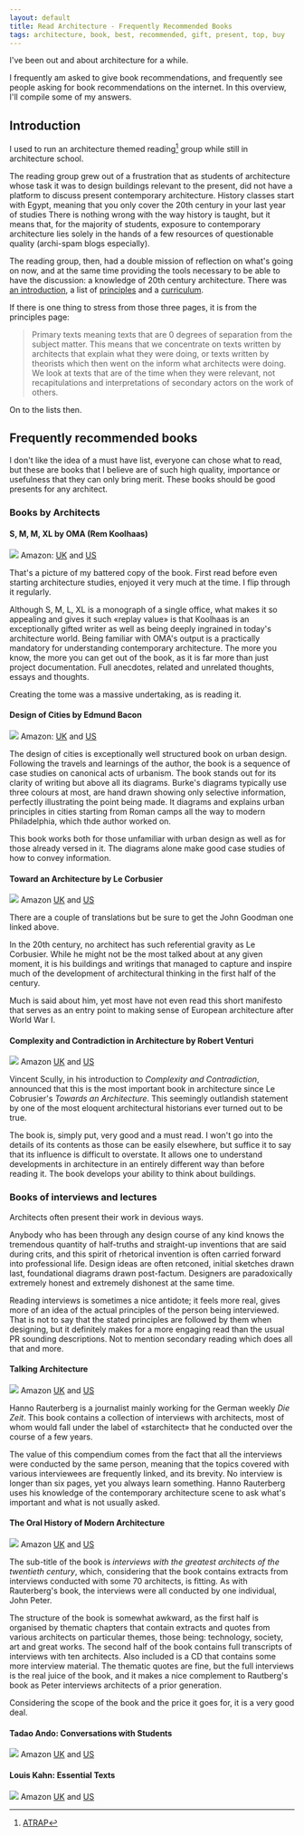 ```yaml
---
layout: default
title: Read Architecture - Frequently Recommended Books
tags: architecture, book, best, recommended, gift, present, top, buy
---
```



I've been out and about architecture for a while.

I frequently am asked to give book recommendations, and frequently see people
asking for book recommendations on the internet. In this overview, I'll compile
some of my answers.


## Introduction

I used to run an architecture themed reading[^atrap] group while still in
architecture school.

The reading group grew out of a frustration that as students of architecture
whose task it was to design buildings relevant to the present, did not have a
platform to discuss present contemporary architecture. History classes start
with Egypt, meaning that you only cover the 20th century in your last year of
studies There is nothing wrong with the way history is taught, but it means
that, for the majority of students, exposure to contemporary architecture lies
solely in the hands of a few resources of questionable quality (archi-spam
blogs especially).

The reading group, then, had a double mission of reflection on what's going on
now, and at the same time providing the tools necessary to be able to have the
discussion: a knowledge of 20th century architecture. There was [an
introduction](http://atrap.org/about.html), a list of
[principles](http://atrap.org/principles.html) and a
[curriculum](http://atrap.org/curriculum.html).

If there is one thing to stress from those three pages, it is from the
principles page:

> Primary texts meaning texts that are 0 degrees of separation from the subject
> matter. This means that we concentrate on texts written by architects that
> explain what they were doing, or texts written by theorists which then went
> on the inform what architects were doing. We look at texts that are of the
> time when they were relevant, not recapitulations and interpretations of
> secondary actors on the work of others.

On to the lists then.

## Frequently recommended books

I don't like the idea of a must have list, everyone can chose what to read, but
these are books that I believe are of such high quality, importance or
usefulness that they can only bring merit. These books should be good presents
for any architect.

### Books by Architects

#### S, M, M, XL by OMA (Rem Koolhaas)
![](img/smlxl.jpg)
Amazon: [UK](http://www.amazon.co.uk/gp/product/1885254865/ref=as_li_tl?ie=UTF8&camp=1634&creative=19450&creativeASIN=1885254865&linkCode=as2&tag=zmlka-21&linkId=OJRQYJHV2U3T3EGY) 
and [US](http://www.amazon.com/gp/product/1885254865/ref=as_li_tl?ie=UTF8&camp=1789&creative=390957&creativeASIN=1885254865&linkCode=as2&tag=wwwzmlkacom-20&linkId=2E4U57GWC6ZAIGH7)


That's a picture of my battered copy of the book. First read before even starting
architecture studies, enjoyed it very much at the time. I flip through it
regularly.

Although S, M, L, XL is a monograph of a single office, what makes it so
appealing and gives it such «replay value» is that Koolhaas is an
exceptionally gifted writer as well as being deeply ingrained in today's
architecture world. Being familiar with OMA's output is a practically mandatory
for understanding contemporary architecture. The more you know,
the more you can get out of the book, as it is far more than just project
documentation.  Full anecdotes, related and unrelated thoughts, essays and
thoughts. 

Creating the tome was a massive undertaking, as is reading it.

#### Design of Cities by Edmund Bacon
![](img/design.of.cities.jpg)
Amazon: [UK](http://www.amazon.co.uk/gp/product/0140042369/ref=as_li_tl?ie=UTF8&camp=1634&creative=19450&creativeASIN=0140042369&linkCode=as2&tag=zmlka-21&linkId=HMB4I5ZOP4CBYUMY) 
and [US](http://www.amazon.com/gp/product/0140042369/ref=as_li_tl?ie=UTF8&camp=1789&creative=390957&creativeASIN=0140042369&linkCode=as2&tag=wwwzmlkacom-20&linkId=LVOMIQ6GEECNYPWU)

The design of cities is exceptionally well structured book on urban design.
Following the travels and learnings of the author, the book is a sequence of
case studies on canonical acts of urbanism. The book stands out for its clarity
of writing but above all its diagrams. Burke's diagrams typically use three
colours at most,  are hand drawn showing only selective information,  perfectly
illustrating the point being made. It diagrams and explains urban principles in
cities starting from Roman camps all the way to modern Philadelphia, which thde
author worked on.

This book works both for those unfamiliar with urban design as well as for
those already versed in it. The diagrams alone make good case studies of how to
convey information.

#### Toward an Architecture by Le Corbusier
![](img/towards.an.achitecture.jpg)
Amazon [UK](http://www.amazon.co.uk/gp/product/0711228094/ref=as_li_tl?ie=UTF8&camp=1634&creative=19450&creativeASIN=0711228094&linkCode=as2&tag=zmlka-21&linkId=C3SU6Q5PJVWUZ5VX) 
and [US](http://www.amazon.com/gp/product/0892368225/ref=as_li_tl?ie=UTF8&camp=1789&creative=390957&creativeASIN=0892368225&linkCode=as2&tag=wwwzmlkacom-20&linkId=J5DQ3IRDEN6J5IM3)

There are a couple of translations but be sure to get the John Goodman one
linked above.

In the 20th century, no architect has such referential gravity as Le Corbusier.
While he might not be the most talked about at any given moment, it is his
buildings and writings that managed to capture and inspire much of the
development of architectural thinking in the first half of the century.

Much is said about him, yet most have not even read this short manifesto that
serves as an entry point to making sense of European architecture after World
War I.

#### Complexity and Contradiction in Architecture by Robert Venturi
![](img/complexity.and.contradiction.jpg)
Amazon [UK](http://www.amazon.co.uk/gp/product/0870702823/ref=as_li_tl?ie=UTF8&camp=1634&creative=19450&creativeASIN=0870702823&linkCode=as2&tag=zmlka-21)
and [US](http://www.amazon.com/gp/product/0870702823/ref=as_li_tl?ie=UTF8&camp=1789&creative=390957&creativeASIN=0870702823&linkCode=as2&tag=wwwzmlkacom-20)

Vincent Scully, in his  introduction to _Complexity and Contradiction_,
announced that this is the most important book in architecture since Le
Cobrusier's _Towards an Architecture_. This seemingly outlandish statement by
one of the most eloquent architectural historians ever turned out to be true. 

The book is, simply put, very good and a must read. I won't go into the details
of its contents as those can be easily elsewhere, but suffice it to say that
its influence is difficult to overstate. It allows one to understand
developments in architecture in an entirely different way than before reading
it. The book develops your ability to think about buildings.

### Books of interviews and lectures

Architects often present their work in devious ways.

Anybody who has been through any design course of any kind knows the tremendous
quantity of half-truths and straight-up inventions that are said during crits,
and this spirit of rhetorical invention is often carried forward into
professional life. Design ideas are often retconed, initial sketches drawn
last, foundational diagrams drawn post-factum. Designers are paradoxically
extremely honest and extremely dishonest at the same time.

Reading interviews is sometimes a nice antidote; it feels more real, gives more
of an idea of the actual principles of the person being interviewed. That is
not to say that the stated principles are followed by them when designing, but
it definitely makes for a more engaging read than the usual PR sounding
descriptions. Not to mention secondary reading which does all that and more.

#### Talking Architecture
![](img/talking.architecture.jpg)
Amazon [UK](http://www.amazon.co.uk/gp/product/3791346849/ref=as_li_tl?ie=UTF8&camp=1634&creative=19450&creativeASIN=3791346849&linkCode=as2&tag=zmlka-21)
and [US](http://www.amazon.com/gp/product/3791340131/ref=as_li_tl?ie=UTF8&camp=1789&creative=390957&creativeASIN=3791340131&linkCode=as2&tag=wwwzmlkacom-20)

Hanno Rauterberg is a journalist mainly working for the German weekly _Die
Zeit_. This book contains a collection of interviews with architects, most of
whom would fall under the label of «starchitect» that he conducted over
the course of a few years.

The value of this compendium comes from the fact that all the interviews were
conducted by the same person, meaning that the topics covered with various
interviewees are frequently linked, and its brevity. No interview is longer
than six pages, yet you always learn something. Hanno Rauterberg uses his
knowledge of the contemporary architecture scene to ask what's important and
what is not usually asked.

#### The Oral History of Modern Architecture
![](img/oral.history.architecture.jpg)
Amazon [UK](http://www.amazon.co.uk/gp/product/0810936690/ref=as_li_tl?ie=UTF8&camp=1634&creative=19450&creativeASIN=0810936690&linkCode=as2&tag=zmlka-21)
and [US](http://www.amazon.com/gp/product/0810936690/ref=as_li_tl?ie=UTF8&camp=1789&creative=390957&creativeASIN=0810936690&linkCode=as2&tag=wwwzmlkacom-20)

The sub-title of the book is _interviews with the greatest architects of the
twentieth century_, which, considering that the book contains extracts from
interviews conducted with some 70 architects, is fitting. As with Rauterberg's
book, the interviews were all conducted by one individual, John Peter.

The structure of the book is somewhat awkward, as the first half is organised
by thematic chapters that contain extracts and quotes from various architects
on particular themes, those being: technology, society, art and great works.
The second half of the book contains full transcripts of interviews with ten
architects. Also included is a CD that contains some more interview material.
The thematic quotes are fine, but the full interviews is the real juice of the
book, and it makes a nice complement to Rautberg's book as Peter interviews
architects of a prior generation.

Considering the scope of the book and the price it goes for, it is a very good
deal.

#### Tadao Ando: Conversations with Students
![](img/ando.conversations.jpg)
Amazon [UK](http://www.amazon.co.uk/gp/product/1616890703/ref=as_li_tl?ie=UTF8&camp=1634&creative=19450&creativeASIN=1616890703&linkCode=as2&tag=zmlka-21)
and [US](http://www.amazon.com/gp/product/1616890703/ref=as_li_tl?ie=UTF8&camp=1789&creative=390957&creativeASIN=1616890703&linkCode=as2&tag=wwwzmlkacom-20)

#### Louis Kahn: Essential Texts
![](img/kahn.essential.texts.jpg)
Amazon [UK](http://www.amazon.co.uk/gp/product/0393731138/ref=as_li_tl?ie=UTF8&camp=1634&creative=19450&creativeASIN=0393731138&linkCode=as2&tag=zmlka-21)
and [US](http://www.amazon.com/gp/product/0393731138/ref=as_li_tl?ie=UTF8&camp=1789&creative=390957&creativeASIN=0393731138&linkCode=as2&tag=wwwzmlkacom-20)

[^atrap]: [ATRAP](http://www.atrap.org)







